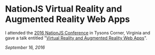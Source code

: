 # NationJS Virtual Reality and Augmented Reality Web Apps

I attended the [2016 NationJS Conference](http://nationjs2016.herokuapp.com/) in Tysons Corner, Virginia and gave a talk entitled "[Virtual Reality and Augmented Reality Web Apps](http://nationjs2016.herokuapp.com/program#andrew_cassell)". 

*September 16, 2016*